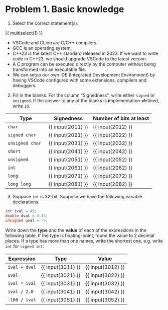 # Problem 1. Basic knowledge

1. Select the correct statement(s).

{{ multiselect(1) }}

- VSCode and CLion are C/C++ compilers.
- GCC is an operating system.
- C++23 is the latest C++ standard released in 2023. If we want to write code in C++23, we should upgrade VSCode to the latest version.
- A C program can be executed directly by the computer without being transformed into an executable file.
- We can setup our own IDE (Integrated Development Environment) by having VSCode configured with some extensions, compilers and debuggers.

2. Fill in the blanks. For the column "Signedness", write either `signed` or `unsigned`. If the answer to any of the blanks is ***i***mplementation-***d***efined, write `id`.

| Type             | Signedness        | Number of bits at least |
| ---------------- | ----------------- | ----------------------- |
| `char`           | {{ input(2011) }} | {{ input(2012) }}       |
| `signed char`    | {{ input(2021) }} | {{ input(2022) }}       |
| `unsigned char ` | {{ input(2031) }} | {{ input(2032) }}       |
| `short`          | {{ input(2041) }} | {{ input(2042) }}       |
| `unsigned`       | {{ input(2051) }} | {{ input(2052) }}       |
| `int`            | {{ input(2061) }} | {{ input(2062) }}       |
| `long`           | {{ input(2071) }} | {{ input(2072) }}       |
| `long long`      | {{ input(2081) }} | {{ input(2082) }}       |

3. Suppose `int` is 32-bit. Suppose we have the following variable declarations.

```c
int ival = 45;
double dval = 3.14;
unsigned uval = -5;
```

Write down the **type** and the **value** of each of the expressions in the following table. If the type is floating-point, round the value to 2 decimal places. If a type has more than one names, write the shortest one, e.g. write `int` for `signed int`.

| Expression    | Type              | Value             |
| ------------- | ----------------- | ----------------- |
| `ival + dval` | {{ input(3011) }} | {{ input(3012) }} |
| `uval`        | {{ input(3021) }} | {{ input(3022) }} |
| `ival * ival` | {{ input(3031) }} | {{ input(3032) }} |
| `ival / 2.0`  | {{ input(3041) }} | {{ input(3042) }} |
| `-100 / ival` | {{ input(3051) }} | {{ input(3052) }} |

